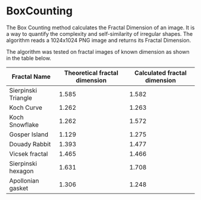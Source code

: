 # BoxCounting
The Box Counting method calculates the Fractal Dimension of an image. It is a way to quantify the complexity and self-similarity of irregular shapes. The algorithm reads a 1024x1024 PNG image and returns its Fractal Dimension.

The algorithm was tested on fractal images of known dimension as shown in the table below.

| Fractal Name          | Theoretical fractal dimension  |  Calculated fractal dimension |
| --- | --- | --- |
| Sierpinski  Triangle  | 1.585 | 1.582 |  
| Koch Curve            | 1.262 | 1.263 |  
| Koch Snowflake        | 1.262 | 1.572 |  
| Gosper  Island        | 1.129 | 1.275 |
| Douady Rabbit         | 1.393 | 1.477 |
| Vicsek fractal        | 1.465 | 1.466 |
| Sierpinski hexagon    | 1.631 | 1.708 |
| Apollonian gasket     | 1.306 | 1.248 | 
